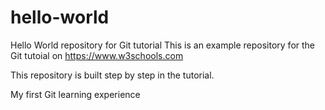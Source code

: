 # hello-world
Hello World repository for Git tutorial
This is an example repository for the Git tutoial on https://www.w3schools.com

This repository is built step by step in the tutorial.

My first Git learning experience
